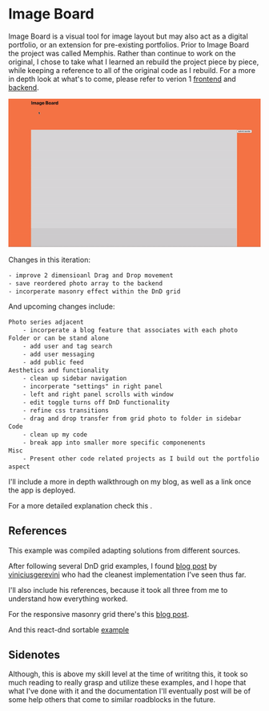 # Image Board

Image Board is a visual tool for image layout but may also act as a digital portfolio, or an extension for pre-existing portfolios. 
Prior to Image Board the project was called Memphis. Rather than continue to work on the original, I chose to take what I learned an rebuild the project piece by piece, while keeping a reference to all of the original code as I rebuild. 
For a more in depth look at what's to come, please refer to verion 1 [frontend](https://github.com/coreyleec/memphis) and [backend](https://github.com/coreyleec/memphis_backend).

![](demo.gif)

Changes in this iteration:

    - improve 2 dimensioanl Drag and Drop movement
    - save reordered photo array to the backend
    - incorperate masonry effect within the DnD grid

And upcoming changes include: 

    Photo series adjacent 
        - incorperate a blog feature that associates with each photo Folder or can be stand alone
        - add user and tag search
        - add user messaging
        - add public feed
    Aesthetics and functionality
        - clean up sidebar navigation
        - incorperate "settings" in right panel
        - left and right panel scrolls with window
        - edit toggle turns off DnD functionality
        - refine css transitions
        - drag and drop transfer from grid photo to folder in sidebar 
    Code
        - clean up my code
        - break app into smaller more specific componenents
    Misc
        - Present other code related projects as I build out the portfolio aspect

I'll include a more in depth walkthrough on my blog, as well as a link once the app is deployed.

For a more detailed explanation check this .

## References

This example was compiled adapting solutions from different sources.

After following several DnD grid examples, I found [blog post](https://thisisvini.com/responsive-mosaic-with-dnd-reactjs) by [viniciusgerevini](https://github.com/viniciusgerevini/react-responsive-mosaic) who had the cleanest implementation I've seen thus far. 

I'll also include his references, because it took all three from me to understand how everything worked. 

For the responsive masonry grid there's this [blog post](https://medium.com/@andybarefoot/a-masonry-style-layout-using-css-grid-8c663d355ebb).

And this react-dnd sortable [example](https://react-dnd.github.io/react-dnd/examples/sortable/simple) 

## Sidenotes

Although, this is above my skill level at the time of writitng this, it took so much reading to really grasp and utilize these examples, and I hope that what I've done with it and the documentation I'll eventually post will be of some help others that come to similar roadblocks in the future. 

